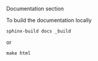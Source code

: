 Documentation section

To build the documentation locally

```
sphinx-build docs _build
```
or
```
make html
```